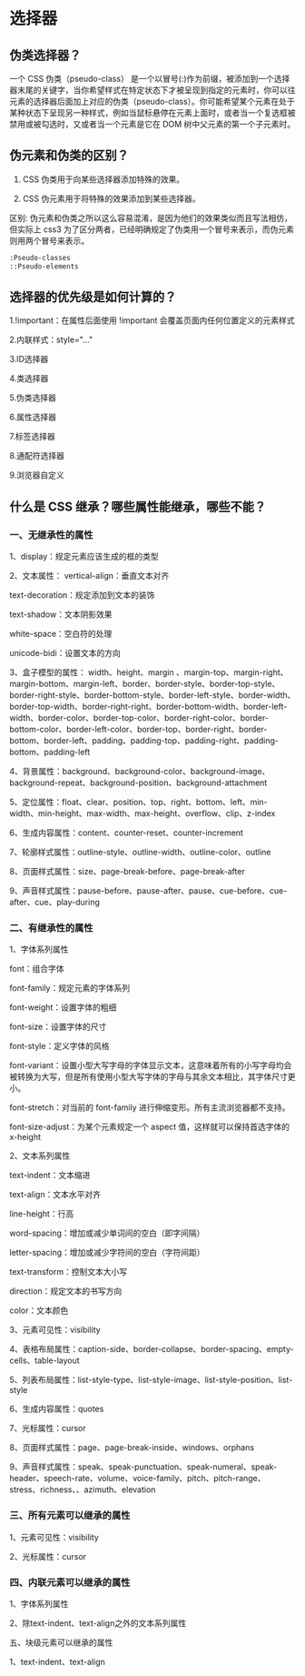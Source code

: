 # 选择器

## 伪类选择器？

一个 CSS  伪类（pseudo-class） 是一个以冒号(:)作为前缀，被添加到一个选择器末尾的关键字，当你希望样式在特定状态下才被呈现到指定的元素时，你可以往元素的选择器后面加上对应的伪类（pseudo-class）。你可能希望某个元素在处于某种状态下呈现另一种样式，例如当鼠标悬停在元素上面时，或者当一个复选框被禁用或被勾选时，又或者当一个元素是它在 DOM 树中父元素的第一个子元素时。

##  伪元素和伪类的区别？

1. CSS 伪类用于向某些选择器添加特殊的效果。

2. CSS 伪元素用于将特殊的效果添加到某些选择器。

区别: 伪元素和伪类之所以这么容易混淆，是因为他们的效果类似而且写法相仿，但实际上 css3 为了区分两者，已经明确规定了伪类用一个冒号来表示，而伪元素则用两个冒号来表示。

```html
:Pseudo-classes
::Pseudo-elements
```

## 选择器的优先级是如何计算的？

1.!important：在属性后面使用 !important 会覆盖页面内任何位置定义的元素样式

2.内联样式：style="..."

3.ID选择器

4.类选择器

5.伪类选择器

6.属性选择器

7.标签选择器

8.通配符选择器

9.浏览器自定义

##  什么是 CSS 继承？哪些属性能继承，哪些不能？

### 一、无继承性的属性
1、display：规定元素应该生成的框的类型

2、文本属性：
vertical-align：垂直文本对齐

text-decoration：规定添加到文本的装饰

text-shadow：文本阴影效果

white-space：空白符的处理

unicode-bidi：设置文本的方向

3、盒子模型的属性：
width、height、margin 、margin-top、margin-right、margin-bottom、margin-left、border、border-style、border-top-style、border-right-style、border-bottom-style、border-left-style、border-width、border-top-width、border-right-right、border-bottom-width、border-left-width、border-color、border-top-color、border-right-color、border-bottom-color、border-left-color、border-top、border-right、border-bottom、border-left、padding、padding-top、padding-right、padding-bottom、padding-left

4、背景属性：background、background-color、background-image、background-repeat、background-position、background-attachment

5、定位属性：float、clear、position、top、right、bottom、left、min-width、min-height、max-width、max-height、overflow、clip、z-index

6、生成内容属性：content、counter-reset、counter-increment

7、轮廓样式属性：outline-style、outline-width、outline-color、outline

8、页面样式属性：size、page-break-before、page-break-after

9、声音样式属性：pause-before、pause-after、pause、cue-before、cue-after、cue、play-during

###  二、有继承性的属性

1、字体系列属性

font：组合字体

font-family：规定元素的字体系列

font-weight：设置字体的粗细

font-size：设置字体的尺寸

font-style：定义字体的风格

font-variant：设置小型大写字母的字体显示文本，这意味着所有的小写字母均会被转换为大写，但是所有使用小型大写字体的字母与其余文本相比，其字体尺寸更小。

font-stretch：对当前的 font-family 进行伸缩变形。所有主流浏览器都不支持。

font-size-adjust：为某个元素规定一个 aspect 值，这样就可以保持首选字体的 x-height

2、文本系列属性

text-indent：文本缩进

text-align：文本水平对齐

line-height：行高

word-spacing：增加或减少单词间的空白（即字间隔）

letter-spacing：增加或减少字符间的空白（字符间距）

text-transform：控制文本大小写

direction：规定文本的书写方向

color：文本颜色

3、元素可见性：visibility

4、表格布局属性：caption-side、border-collapse、border-spacing、empty-cells、table-layout

5、列表布局属性：list-style-type、list-style-image、list-style-position、list-style

6、生成内容属性：quotes

7、光标属性：cursor

8、页面样式属性：page、page-break-inside、windows、orphans

9、声音样式属性：speak、speak-punctuation、speak-numeral、speak-header、speech-rate、volume、voice-family、pitch、pitch-range、stress、richness、、azimuth、elevation

### 三、所有元素可以继承的属性

1、元素可见性：visibility

2、光标属性：cursor

### 四、内联元素可以继承的属性

1、字体系列属性

2、除text-indent、text-align之外的文本系列属性

五、块级元素可以继承的属性

1、text-indent、text-align


